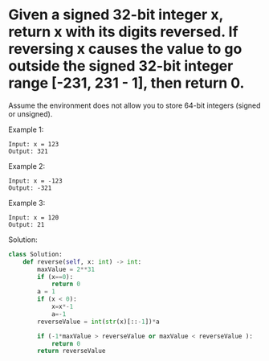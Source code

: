 # Given a signed 32-bit integer x, return x with its digits reversed. If reversing x causes the value to go outside the signed 32-bit integer range [-231, 231 - 1], then return 0.

Assume the environment does not allow you to store 64-bit integers (signed or unsigned).

Example 1:
```
Input: x = 123
Output: 321
```
Example 2:
```
Input: x = -123
Output: -321
```
Example 3:
```
Input: x = 120
Output: 21
```

Solution:
```python
class Solution:
    def reverse(self, x: int) -> int:
        maxValue = 2**31
        if (x==0): 
            return 0
        a = 1
        if (x < 0):
            x=x*-1
            a=-1
        reverseValue = int(str(x)[::-1])*a

        if (-1*maxValue > reverseValue or maxValue < reverseValue ):
            return 0
        return reverseValue
```